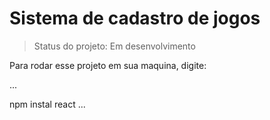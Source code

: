 <h1>Sistema de cadastro de jogos</h1>

> Status do projeto: Em desenvolvimento

Para rodar esse projeto em sua maquina, digite:

...

npm instal  react
...
